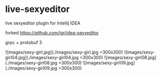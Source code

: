 # live-sexyeditor
live sexyeditor plugin for Intellij IDEA


forked https://github.com/igr/idea-sexyeditor

grpc + protobuf 3  

![images/sexy-girl.jpg](./images/sexy-girl.jpg =300x300)
![images/sexy-girl04.jpg](./images/sexy-girl04.jpg =300x300)
![images/sexy-girl08.jpg](./images/sexy-girl08.jpg =300x300)
![images/sexy-girl09.jpg](./images/sexy-girl09.jpg =300x300)